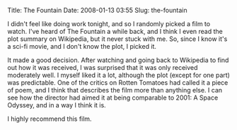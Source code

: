 Title: The Fountain
Date: 2008-01-13 03:55
Slug: the-fountain

I didn't feel like doing work tonight, and so I randomly picked a film
to watch. I've heard of The Fountain a while back, and I think I even
read the plot summary on Wikipedia, but it never stuck with me. So,
since I know it's a sci-fi movie, and I don't know the plot, I picked
it.

It made a good decision. After watching and going back to Wikipedia to
find out how it was received, I was surprised that it was only received
moderately well. I myself liked it a lot, although the plot (except for
one part) was predictable. One of the critics on Rotten Tomatoes had
called it a piece of poem, and I think that describes the film more than
anything else. I can see how the director had aimed it at being
comparable to 2001: A Space Odyssey, and in a way I think it is.

I highly recommend this film.

